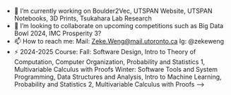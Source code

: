 - 🔭 I’m currently working on Boulder2Vec, UTSPAN Website, UTSPAN Notebooks, 3D Prints, Tsukahara Lab Research
- 👯 I’m looking to collaborate on upcoming competitions such as Big Data Bowl 2024, IMC Prosperity 3?
- 📫 How to reach me: Mail: Zeke.Weng@mail.utoronto.ca Ig: @zekeweng
- ⚡ 2024-2025 Course:
      Fall: Software Design, Intro to Theory of Computation, Computer Organization, Probability and Statistics 1, Multivariable Calculus with Proofs
      Winter: Software Tools and System Programming, Data Structures and Analysis, Intro to Machine Learning, Probability and Statistics 2, Multivariable Calculus with Proofs
-->
